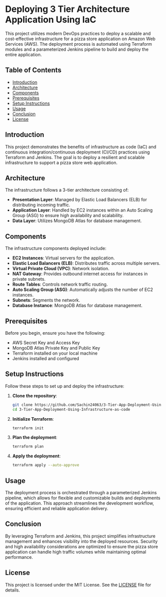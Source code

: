 # Deploying 3 Tier Architecture Application Using IaC

This project utilizes modern DevOps practices to deploy a scalable and cost-effective infrastructure for a pizza store application on Amazon Web Services (AWS). The deployment process is automated using Terraform modules and a parameterized Jenkins pipeline to build and deploy the entire application.

## Table of Contents
- [Introduction](#introduction)
- [Architecture](#architecture)
- [Components](#components)
- [Prerequisites](#prerequisites)
- [Setup Instructions](#setup-instructions)
- [Usage](#usage)
- [Conclusion](#conclusion)
- [License](#license)

## Introduction

This project demonstrates the benefits of infrastructure as code (IaC) and continuous integration/continuous deployment (CI/CD) practices using Terraform and Jenkins. The goal is to deploy a resilient and scalable infrastructure to support a pizza store web application.

## Architecture

The infrastructure follows a 3-tier architecture consisting of:
- **Presentation Layer**: Managed by Elastic Load Balancers (ELB) for distributing incoming traffic.
- **Application Layer**: Handled by EC2 instances within an Auto Scaling Group (ASG) to ensure high availability and scalability.
- **Data Layer**: Utilizes MongoDB Atlas for database management.

## Components

The infrastructure components deployed include:
- **EC2 Instances**: Virtual servers for the application.
- **Elastic Load Balancers (ELB)**: Distributes traffic across multiple servers.
- **Virtual Private Cloud (VPC)**: Network isolation.
- **NAT Gateway**: Provides outbound internet access for instances in private subnets.
- **Route Tables**: Controls network traffic routing.
- **Auto Scaling Group (ASG)**: Automatically adjusts the number of EC2 instances.
- **Subnets**: Segments the network.
- **Database Instance**: MongoDB Atlas for database management.

## Prerequisites

Before you begin, ensure you have the following:
- AWS Secret Key and Access Key
- MongoDB Atlas Private Key and Public Key
- Terraform installed on your local machine
- Jenkins installed and configured

## Setup Instructions

Follow these steps to set up and deploy the infrastructure:

1. **Clone the repository**:
    ```bash
    git clone https://github.com/Sachin24063/3-Tier-App-Deployment-Using-Infrastructure-as-code.git
    cd 3-Tier-App-Deployment-Using-Infrastructure-as-code
    ```

2. **Initialize Terraform**:
    ```bash
    terraform init
    ```

3. **Plan the deployment**:
    ```bash
    terraform plan
    ```

4. **Apply the deployment**:
    ```bash
    terraform apply --auto-approve
    ```

## Usage

The deployment process is orchestrated through a parameterized Jenkins pipeline, which allows for flexible and customizable builds and deployments of the application. This approach streamlines the development workflow, ensuring efficient and reliable application delivery.

## Conclusion

By leveraging Terraform and Jenkins, this project simplifies infrastructure management and enhances visibility into the deployed resources. Security and high availability considerations are optimized to ensure the pizza store application can handle high traffic volumes while maintaining optimal performance.

## License

This project is licensed under the MIT License. See the [LICENSE](LICENSE) file for details.
